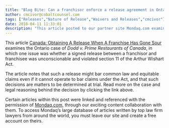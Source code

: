 ```yaml
---
title: "Blog Bite: Can a franchisor enforce a release agreement in Ontario?"
author: cmcivor@cobaltcounsel.com
tags: ["Releases","Nature of Release","Waivers and Releases","cmcivor"]
date: 2018-04-11 11:33:01
description: "This article posted to our partner site Mondaq.com examines the Ontario case of Dodd v. Prime Restaurants of Canada, in which one issue was whether a signed release between a franchisor and franchisee was unconscionable and violated section 11 of the Arthur Wishart Act."
---
```


This article [Canada: Obtaining A Release When A Franchise Has Gone Sour](http://www.mondaq.com/canada/x/177732/Franchising/Obtaining+A+Release+When+A+Franchise+Has+Gone+Sour) examines the Ontario case of *Dodd v. Prime Restaurants of Canada*, in which one issue was whether a signed release between a franchisor and franchisee was unconscionable and violated section 11 of the Arthur Wishart Act. 

The article notes that such a release might bar common law and equitable claims even if it cannot operate to bar claims under the Act, and that such decisions are matters to be determined at trial. Read more on the case and legal reasoning behind the decision by clicking the link above.

Certain articles within this post were linked and referenced with the permission of [Mondaq.com](https://www.mondaq.com/?clear=true), through our exciting content collaboration with them.  To access Mondaq’s large database of articles written by top law firm lawyers from around the world, you must leave our site and create a free account on theirs.

